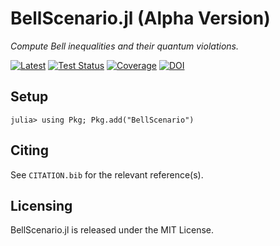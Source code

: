 # BellScenario.jl (Alpha Version)

*Compute Bell inequalities and their quantum violations.*

[![Latest](https://img.shields.io/badge/docs-latest-blue.svg)](https://ChitambarLab.github.io/BellScenario.jl/dev)
[![Test Status](https://github.com/ChitambarLab/BellScenario.jl/actions/workflows/run_tests.yml/badge.svg?branch=main)](https://github.com/ChitambarLab/BellScenario.jl/actions/workflows/run_tests.yml)
[![Coverage](https://codecov.io/gh/ChitambarLab/BellScenario.jl/branch/master/graph/badge.svg)](https://codecov.io/gh/chitambarlab/BellScenario.jl)
[![DOI](https://zenodo.org/badge/272195058.svg)](https://zenodo.org/badge/latestdoi/272195058)

## Setup

```
julia> using Pkg; Pkg.add("BellScenario")
```

## Citing

See `CITATION.bib` for the relevant reference(s).

## Licensing

BellScenario.jl is released under the MIT License.
